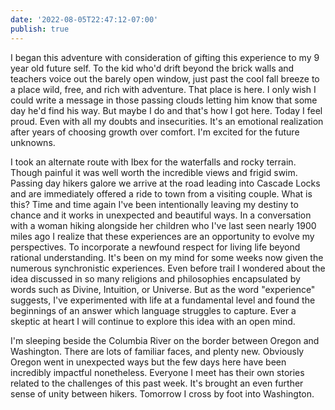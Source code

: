 ```yaml
---
date: '2022-08-05T22:47:12-07:00'
publish: true
---
```

I began this adventure with consideration of gifting this experience to my 9 year old future self. To the kid who'd drift beyond the brick walls and teachers voice out the barely open window, just past the cool fall breeze to a place wild, free, and rich with adventure. That place is here. I only wish I could write a message in those passing clouds letting him know that some day he'd find his way. But maybe I do and that's how I got here. Today I feel proud. Even with all my doubts and insecurities. It's an emotional realization after years of choosing growth over comfort. I'm excited for the future unknowns.

I took an alternate route with Ibex for the waterfalls and rocky terrain. Though painful it was well worth the incredible views and frigid swim. Passing day hikers galore we arrive at the road leading into Cascade Locks and are immediately offered a ride to town from a visiting couple. What is this? Time and time again I've been intentionally leaving my destiny to chance and it works in unexpected and beautiful ways. In a conversation with a woman hiking alongside her children who I've last seen nearly 1900 miles ago I realize that these experiences are an opportunity to evolve my perspectives. To incorporate a newfound respect for living life beyond rational understanding. It's been on my mind for some weeks now given the numerous synchronistic experiences. Even before trail I wondered about the idea discussed in so many religions and philosophies encapsulated by words such as Divine, Intuition, or Universe. But as the word "experience" suggests, I've experimented with life at a fundamental level and found the beginnings of an answer which language struggles to capture. Ever a skeptic at heart I will continue to explore this idea with an open mind.

I'm sleeping beside the Columbia River on the border between Oregon and Washington. There are lots of familiar faces, and plenty new. Obviously Oregon went in unexpected ways but the few days here have been incredibly impactful nonetheless. Everyone I meet has their own stories related to the challenges of this  past week. It's brought an even further sense of unity between hikers. Tomorrow I cross by foot into Washington. 